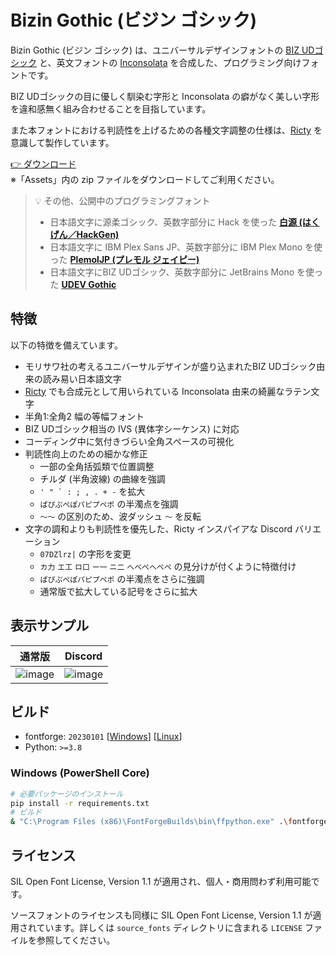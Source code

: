 # Bizin Gothic (ビジン ゴシック)

Bizin Gothic (ビジン ゴシック) は、ユニバーサルデザインフォントの [BIZ UDゴシック](https://github.com/googlefonts/morisawa-biz-ud-gothic) と、英文フォントの [Inconsolata](https://github.com/googlefonts/inconsolata) を合成した、プログラミング向けフォントです。

BIZ UDゴシックの目に優しく馴染む字形と Inconsolata の癖がなく美しい字形を違和感無く組み合わせることを目指しています。

また本フォントにおける判読性を上げるための各種文字調整の仕様は、[Ricty](https://rictyfonts.github.io/) を意識して製作しています。

[👉 ダウンロード](https://github.com/yuru7/bizin-gothic/releases/latest)  
※「Assets」内の zip ファイルをダウンロードしてご利用ください。

> 💡 その他、公開中のプログラミングフォント
> - 日本語文字に源柔ゴシック、英数字部分に Hack を使った [**白源 (はくげん／HackGen)**](https://github.com/yuru7/HackGen)
> - 日本語文字に IBM Plex Sans JP、英数字部分に IBM Plex Mono を使った [**PlemolJP (プレモル ジェイピー)**](https://github.com/yuru7/PlemolJP)
> - 日本語文字にBIZ UDゴシック、英数字部分に JetBrains Mono を使った [**UDEV Gothic**](https://github.com/yuru7/udev-gothic)

## 特徴

以下の特徴を備えています。

- モリサワ社の考えるユニバーサルデザインが盛り込まれたBIZ UDゴシック由来の読み易い日本語文字
- [Ricty](https://rictyfonts.github.io/) でも合成元として用いられている Inconsolata 由来の綺麗なラテン文字
- 半角1:全角2 幅の等幅フォント
- BIZ UDゴシック相当の IVS (異体字シーケンス) に対応
- コーディング中に気付きづらい全角スペースの可視化
- 判読性向上のための細かな修正
  - 一部の全角括弧類で位置調整
  - チルダ (半角波線) の曲線を強調
  - ``' " ` : ; , . + -`` を拡大
  - `ぱぴぷぺぽパピプペポ` の半濁点を強調
  - `～〜` の区別のため、波ダッシュ `〜` を反転
- 文字の調和よりも判読性を優先した、Ricty インスパイアな Discord バリエーション
  - `07DZlrz|` の字形を変更
  - `カ力` `エ工` `ロ口` `ー一` `ニ二` `へべぺヘベペ` の見分けが付くように特徴付け
  - `ぱぴぷぺぽパピプペポ` の半濁点をさらに強調
  - 通常版で拡大している記号をさらに拡大

## 表示サンプル

| 通常版 | Discord |
| :---: | :---: |
| ![image](https://github.com/yuru7/bizin-gothic/assets/13458509/eaa7d3c6-7cee-4d12-920a-77cd72a40c42) | ![image](https://github.com/yuru7/bizin-gothic/assets/13458509/66403c9c-8cec-4fd4-baf9-f6b4679b6636) |

## ビルド

- fontforge: `20230101` \[[Windows](https://fontforge.org/en-US/downloads/windows/)\] \[[Linux](https://fontforge.org/en-US/downloads/gnulinux/)\]
- Python: `>=3.8`

### Windows (PowerShell Core)

```sh
# 必要パッケージのインストール
pip install -r requirements.txt
# ビルド
& "C:\Program Files (x86)\FontForgeBuilds\bin\ffpython.exe" .\fontforge_script.py && python .\fonttools_script.py
```

## ライセンス

SIL Open Font License, Version 1.1 が適用され、個人・商用問わず利用可能です。

ソースフォントのライセンスも同様に SIL Open Font License, Version 1.1 が適用されています。詳しくは `source_fonts` ディレクトリに含まれる `LICENSE` ファイルを参照してください。
